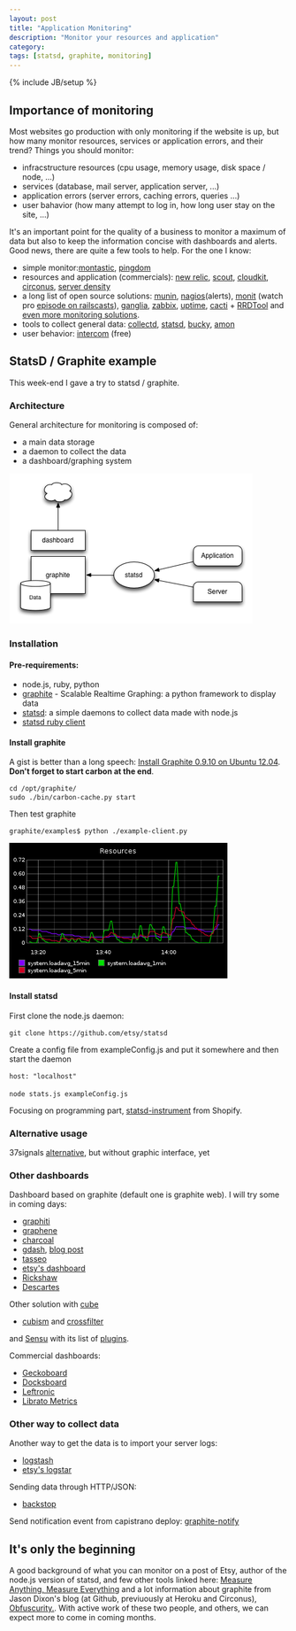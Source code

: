 ```yaml
---
layout: post
title: "Application Monitoring"
description: "Monitor your resources and application"
category:
tags: [statsd, graphite, monitoring]
---
```

{% include JB/setup %}

## Importance of monitoring

Most websites go production with only monitoring if the website is up, but how many monitor resources, services or application errors, and their trend? Things you should monitor:

+ infracstructure resources (cpu usage, memory usage, disk space / node, ...)
+ services (database, mail server, application server, ...)
+ application errors (server errors, caching errors, queries ...)
+ user bahavior (how many attempt to log in, how long user stay on the site, ...)

It's an important point for the quality of a business to monitor a maximum of data but also to keep the information concise with dashboards and alerts. Good news, there are quite a few tools to help. For the one I know:

* simple monitor:[montastic](http://www.montastic.com/), [pingdom](http://www.pingdom.com/)
* resources and application (commercials): [new relic](http://newrelic.com/), [scout](https://scoutapp.com/), [cloudkit](https://www.cloudkick.com/), [circonus](http://circonus.com/), [server density](http://www.serverdensity.com/)
* a long list of open source solutions: [munin](http://munin-monitoring.org/), [nagios](http://www.nagios.org/)(alerts), [monit](http://mmonit.com/monit/) (watch pro [episode on railscasts](http://railscasts.com/episodes/375-monit)), [ganglia](http://ganglia.sourceforge.net/), [zabbix](http://www.zabbix.com/), [uptime](http://fzaninotto.github.com/uptime/), [cacti](http://www.cacti.net/) + [RRDTool](http://www.rrdtool.org/) and [even more monitoring solutions](http://en.wikipedia.org/wiki/Comparison_of_network_monitoring_systems).
* tools to collect general data: [collectd](http://collectd.org/), [statsd](https://github.com/etsy/statsd), [bucky](https://github.com/cloudant/bucky), [amon](http://amon.cx/)
* user behavior: [intercom](https://www.intercom.io) (free)

## StatsD / Graphite example

This week-end I gave a try to statsd / graphite.

### Architecture

General architecture for monitoring is composed of:
* a main data storage
* a daemon to collect the data
* a dashboard/graphing system

![Statsd/Graphite architecture](/images/posts/stasd_graphite_architecture.png)

### Installation


#### Pre-requirements:

* node.js, ruby, python
* [graphite](http://graphite.wikidot.com/) - Scalable Realtime Graphing: a python framework to display data
* [statsd](https://github.com/etsy/statsd): a simple daemons to collect data made with node.js
* [statsd ruby client](https://github.com/github/statsd-ruby)




#### Install graphite

A gist is better than a long speech: [Install Graphite 0.9.10 on Ubuntu 12.04](https://gist.github.com/3112065). **Don't forget to start carbon at the end**.

    cd /opt/graphite/
    sudo ./bin/carbon-cache.py start

Then test graphite

    graphite/examples$ python ./example-client.py

![Graphite resources graphic](/images/posts/graphite_resources.png)

#### Install statsd

First clone the node.js daemon:

    git clone https://github.com/etsy/statsd

Create a config file from exampleConfig.js and put it somewhere and then start the daemon

    host: "localhost"

    node stats.js exampleConfig.js

Focusing on programming part, [statsd-instrument](https://github.com/Shopify/statsd-instrument) from Shopify.

### Alternative usage

37signals [alternative](http://37signals.com/svn/posts/3091-pssst-your-rails-application-has-a-secret-to-tell-you), but without graphic interface, yet


### Other dashboards


Dashboard based on graphite (default one is graphite web). I will try some in coming days:
* [graphiti](https://github.com/paperlesspost/graphiti)
* [graphene](https://github.com/jondot/graphene)
* [charcoal](https://github.com/cebailey59/charcoal)
* [gdash](https://github.com/ripienaar/gdash), [blog post](http://www.devco.net/archives/2011/10/08/gdash-graphite-dashboard.php)
* [tasseo](https://github.com/obfuscurity/tasseo)
* [etsy's dashboard](https://github.com/etsy/dashboard)
* [Rickshaw](http://code.shutterstock.com/rickshaw/)
* [Descartes](https://github.com/obfuscurity/descartes)

Other solution with [cube](http://square.github.com/cube/)
* [cubism](http://square.github.com/cubism/) and [crossfilter](http://square.github.com/crossfilter/)

and [Sensu](https://github.com/sensu/sensu) with its list of [plugins](https://github.com/sensu/sensu-community-plugins/tree/master/plugins).

Commercial dashboards:
* [Geckoboard](http://www.geckoboard.com/)
* [Docksboard](http://ducksboard.com/)
* [Leftronic](https://www.leftronic.com/)
* [Librato Metrics](https://metrics.librato.com/)

### Other way to collect data

Another way to get the data is to import your server logs:
* [logstash](https://github.com/logstash/logstash)
* [etsy's logstar](https://github.com/etsy/logster)

Sending data through HTTP/JSON:
* [backstop](https://github.com/obfuscurity/backstop)

Send notification event from capistrano deploy: [graphite-notify](https://github.com/hellvinz/graphite-notify)

## It's only the beginning

A good background of what you can monitor on a post of Etsy, author of the node.js version of statsd, and few other tools linked here: [Measure Anything, Measure Everything](http://codeascraft.etsy.com/2011/02/15/measure-anything-measure-everything/) and a lot information about graphite from Jason Dixon's blog (at Github, previuously at Heroku and Circonus), [Obfuscurity.](http://obfuscurity.com/Tags/Graphite). With active work of these two people, and others, we can expect more to come in coming months.


